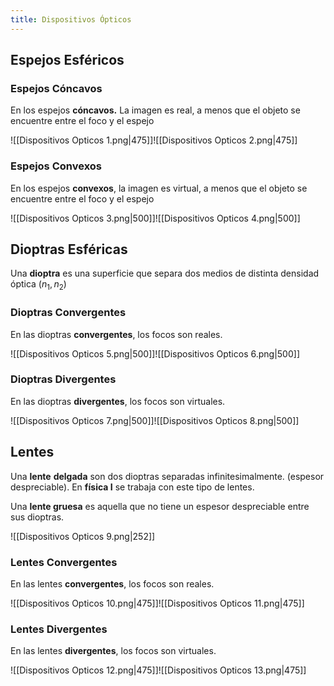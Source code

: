 ```yaml
---
title: Dispositivos Ópticos
---
```


## Espejos Esféricos

### Espejos Cóncavos

En los espejos **cóncavos.** La imagen es real, a menos que el objeto se encuentre entre el foco y el espejo

![[Dispositivos Opticos 1.png|475]]![[Dispositivos Opticos 2.png|475]]

### Espejos Convexos

En los espejos **convexos**, la imagen es virtual, a menos que el objeto se encuentre entre el foco y el espejo

![[Dispositivos Opticos 3.png|500]]![[Dispositivos Opticos 4.png|500]]

## Dioptras Esféricas

Una **dioptra** es una superficie que separa dos medios de distinta densidad óptica ($n_1,n_2$)

### Dioptras Convergentes

En las dioptras **convergentes**, los focos son reales.

![[Dispositivos Opticos 5.png|500]]![[Dispositivos Opticos 6.png|500]]

### Dioptras Divergentes

En las dioptras **divergentes**, los focos son virtuales.

![[Dispositivos Opticos 7.png|500]]![[Dispositivos Opticos 8.png|500]]

## Lentes

Una **lente** **delgada** son dos dioptras separadas infinitesimalmente. (espesor despreciable). En **física I** se trabaja con este tipo de lentes.

Una **lente gruesa** es aquella que no tiene un espesor despreciable entre sus dioptras.

![[Dispositivos Opticos 9.png|252]]

### Lentes Convergentes

En las lentes **convergentes**, los focos son reales.

![[Dispositivos Opticos 10.png|475]]![[Dispositivos Opticos 11.png|475]]

### Lentes Divergentes

En las lentes **divergentes**, los focos son virtuales.

![[Dispositivos Opticos 12.png|475]]![[Dispositivos Opticos 13.png|475]]
